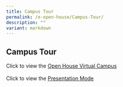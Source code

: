 ```yaml
---
title: Campus Tour
permalink: /e-open-house/Campus-Tour/
description: ""
variant: markdown
---
```

## Campus Tour

Click to view the [Open House Virtual Campus](https://tinyurl.com/PRSSDSA)<br><br>
Click to view the [Presentation Mode](https://www.thinglink.com/view/scene/1700089113832588068/presentation)
